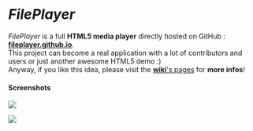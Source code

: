 # *FilePlayer*

*FilePlayer* is a full **HTML5 media player** directly hosted on GitHub : [**fileplayer.github.io**](http://fileplayer.github.io).  
This project can become a real application with a lot of contributors and users or just another awesome HTML5 demo :)  
Anyway, if you like this idea, please visit the [**wiki**'s pages](https://github.com/FilePlayer/fileplayer.github.io/wiki) for **more infos**!

#### Screenshots

![](http://i.imgur.com/7fKuYyQ.png)

![](http://i.imgur.com/KNQRwqN.png)

